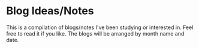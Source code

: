 # Blog Ideas/Notes

This is a compilation of blogs/notes I've been studying or interested in. Feel free
to read it if you like. The blogs will be arranged by month name and date.

